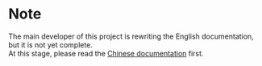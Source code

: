 # Note
The main developer of this project is rewriting the English documentation, but it is not yet complete.  
At this stage, please read the [Chinese documentation](https://doc.tmoe.me/zh/prologue.html) first.
